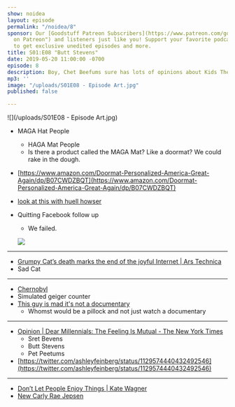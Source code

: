 ```yaml
---
show: noidea
layout: episode
permalink: "/noidea/8"
sponsor: Our [Goodstuff Patreon Subscribers](https://www.patreon.com/goodstuff "Goodstuff
  on Patreon") and listeners just like you! Support your favorite podcasts directly
  to get exclusive unedited episodes and more.
title: S01:E08 "Butt Stevens"
date: 2019-05-20 11:00:00 -0700
episode: 8
description: Boy, Chet Beefums sure has lots of opinions about Kids These Days.
mp3: ''
image: "/uploads/S01E08 - Episode Art.jpg"
published: false

---
```

![](/uploads/S01E08 - Episode Art.jpg)

* MAGA Hat People
  * HAGA Mat People
  * Is there a product called the MAGA Mat? Like a doormat? We could rake in the dough.
* [https://www.amazon.com/Doormat-Personalized-America-Great-Again/dp/B07CWDZBQT](https://www.amazon.com/Doormat-Personalized-America-Great-Again/dp/B07CWDZBQT)
* [look at this with huell howser](https://youtu.be/VRPhom-LGsw)
* Quitting Facebook follow up
  * We failed.

  ![](https://media.giphy.com/media/RFDXes97gboYg/giphy.gif)

***

* [Grumpy Cat’s death marks the end of the joyful Internet | Ars Technica](https://arstechnica.com/gaming/2019/05/grumpy-cats-death-marks-the-end-of-the-joyful-internet/)
* Sad Cat

***

* [Chernobyl](https://www.imdb.com/title/tt7366338/?ref_=nv_sr_1?ref_=nv_sr_1)
* Simulated geiger counter
* [This guy is mad it's not a documentary](https://www.nytimes.com/2019/05/03/arts/television/review-chernobyl-hbo.html)
  * Whomst would be a pillock and not just watch a documentary

***

* [Opinion | Dear Millennials: The Feeling Is Mutual - The New York Times](https://www.nytimes.com/2019/05/17/opinion/biden-2020-millennials.html?action=click&module=Opinion&pgtype=Homepage)
  * Sret Bevens
  * Butt Stevens
  * Pet Peetums
* [https://twitter.com/ashleyfeinberg/status/1129574440432492546](https://twitter.com/ashleyfeinberg/status/1129574440432492546)

***

* [Don’t Let People Enjoy Things | Kate Wagner](https://thebaffler.com/kate-takes/dont-let-people-enjoy-things-wagner)
* [New Carly Rae Jepsen](https://youtu.be/hwS64wL8cUQ)